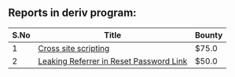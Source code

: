 ## Reports in deriv program:
| S.No | Title | Bounty |
| ---- | ----- | ------ |
| 1 | [Cross site scripting ](https://hackerone.com/reports/158757) | $75.0 |
| 2 | [Leaking Referrer in Reset Password Link](https://hackerone.com/reports/297198) | $50.0 |